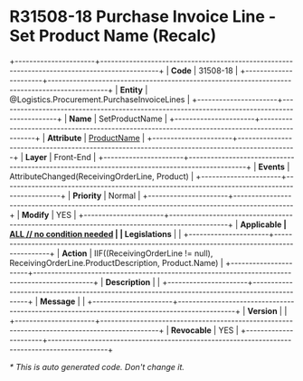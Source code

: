 ﻿---
erp.type: front-end-business-rule
erp.entity: Logistics.Procurement.PurchaseInvoiceLines
---

# R31508-18 Purchase Invoice Line - Set Product Name (Recalc)
+----------------------+----------------------------------------------------------------------------------------------+
| **Code**             | 31508-18                                                                                     |
+----------------------+----------------------------------------------------------------------------------------------+
| **Entity**           | @Logistics.Procurement.PurchaseInvoiceLines                                                  |
+----------------------+----------------------------------------------------------------------------------------------+
| **Name**             | SetProductName                                                                               |
+----------------------+----------------------------------------------------------------------------------------------+
| **Attribute**        | [ProductName](../entities/Logistics.Procurement.PurchaseInvoiceLines.md#productname)         |
+----------------------+----------------------------------------------------------------------------------------------+
| **Layer**            | Front-End                                                                                    |
+----------------------+----------------------------------------------------------------------------------------------+
| **Events**           | AttributeChanged(ReceivingOrderLine, Product)                                                |
+----------------------+----------------------------------------------------------------------------------------------+
| **Priority**         | Normal                                                                                       |
+----------------------+----------------------------------------------------------------------------------------------+
| **Modify**           | YES                                                                                          |
+----------------------+----------------------------------------------------------------------------------------------+
| **Applicable         | [ALL // no condition needed](xref:applicable-legislations)                                   |
| Legislations**       |                                                                                              |
+----------------------+----------------------------------------------------------------------------------------------+
| **Action**           | IIF((ReceivingOrderLine != null), ReceivingOrderLine.ProductDescription, Product.Name)       |
+----------------------+----------------------------------------------------------------------------------------------+
| **Description**      |                                                                                              |
+----------------------+----------------------------------------------------------------------------------------------+
| **Message**          |                                                                                              |
+----------------------+----------------------------------------------------------------------------------------------+
| **Version**          |                                                                                              |
+----------------------+----------------------------------------------------------------------------------------------+
| **Revocable**        | YES                                                                                          |
+----------------------+----------------------------------------------------------------------------------------------+

*\* This is auto generated code. Don't change it.*
